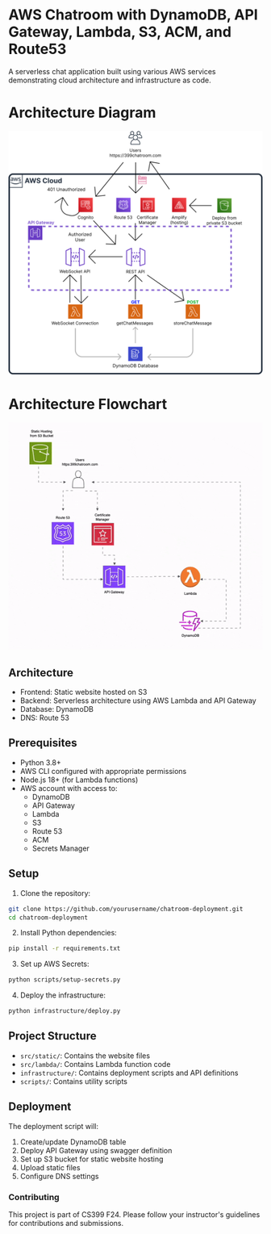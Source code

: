 # AWS Chatroom with DynamoDB, API Gateway, Lambda, S3, ACM, and Route53

A serverless chat application built using various AWS services demonstrating cloud architecture and infrastructure as code.

# Architecture Diagram

![Architecture Diagram](ArchitectureDiagramv4.png)

# Architecture Flowchart

![Architecture Diagram](chatroom_ArchitectureFlowchartv2.gif)


## Architecture

- Frontend: Static website hosted on S3
- Backend: Serverless architecture using AWS Lambda and API Gateway
- Database: DynamoDB
- DNS: Route 53

## Prerequisites

- Python 3.8+
- AWS CLI configured with appropriate permissions
- Node.js 18+ (for Lambda functions)
- AWS account with access to:
  - DynamoDB
  - API Gateway
  - Lambda
  - S3
  - Route 53
  - ACM
  - Secrets Manager

## Setup

1. Clone the repository:
```bash
git clone https://github.com/yourusername/chatroom-deployment.git
cd chatroom-deployment
```

2. Install Python dependencies:
```bash
pip install -r requirements.txt
```

3. Set up AWS Secrets:
```bash
python scripts/setup-secrets.py
```

4. Deploy the infrastructure:
```bash
python infrastructure/deploy.py
```

## Project Structure

- `src/static/`: Contains the website files
- `src/lambda/`: Contains Lambda function code
- `infrastructure/`: Contains deployment scripts and API definitions
- `scripts/`: Contains utility scripts

## Deployment

The deployment script will:
1. Create/update DynamoDB table
2. Deploy API Gateway using swagger definition
3. Set up S3 bucket for static website hosting
4. Upload static files
5. Configure DNS settings
### Contributing

This project is part of CS399 F24. Please follow your instructor's guidelines for contributions and submissions.

